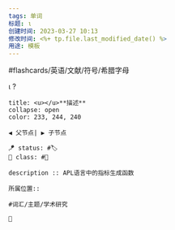 ```yaml
---
tags: 单词
标题: ι
创建时间: 2023-03-27 10:13
修改时间: <%+ tp.file.last_modified_date() %>
用途: 模板
---
```


#flashcards/英语/文献/符号/希腊字母

ι
?
```ad-info
title: <u></u>**描述**
collapse: open
color: 233, 244, 240

◀️ 父节点| ▶️ 子节点

🪁 status: #🏷️
🎏 class: #📇 

description :: APL语言中的指标生成函数

所属位置:: 

#词汇/主题/学术研究

📎 
```
<!--SR:!2023-06-18,3,250-->
